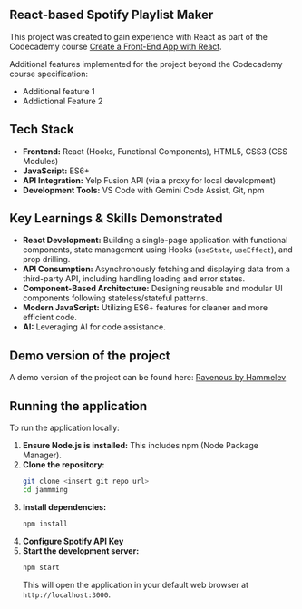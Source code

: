 ## React-based Spotify Playlist Maker

This project was created to gain experience with React as part of the Codecademy course [Create a Front-End App with React](https://www.codecademy.com/learn/paths/build-web-apps-with-react).

Additional features implemented for the project beyond the Codecademy course specification:
* Additional feature 1
* Addiotional Feature 2

## Tech Stack
*   **Frontend:** React (Hooks, Functional Components), HTML5, CSS3 (CSS Modules)
*   **JavaScript:** ES6+
*   **API Integration:** Yelp Fusion API (via a proxy for local development)
*   **Development Tools:** VS Code with Gemini Code Assist, Git, npm

## Key Learnings & Skills Demonstrated
*   **React Development:** Building a single-page application with functional components, state management using Hooks (`useState`, `useEffect`), and prop drilling.
*   **API Consumption:** Asynchronously fetching and displaying data from a third-party API, including handling loading and error states.
*   **Component-Based Architecture:** Designing reusable and modular UI components following stateless/stateful patterns.
*   **Modern JavaScript:** Utilizing ES6+ features for cleaner and more efficient code.
*   **AI:** Leveraging AI for code assistance.

## Demo version of the project

A demo version of the project can be found here: [Ravenous by Hammelev](https://hammelev.github.io/ravenous/)

## Running the application

To run the application locally:

1.  **Ensure Node.js is installed:** This includes npm (Node Package Manager).
2.  **Clone the repository:**
    ```bash
    git clone <insert git repo url>
    cd jammming
    ```
3.  **Install dependencies:**
    ```bash
    npm install
    ```
4.  **Configure Spotify API Key**
5.  **Start the development server:**
    ```bash
    npm start
    ```
    This will open the application in your default web browser at `http://localhost:3000`.


